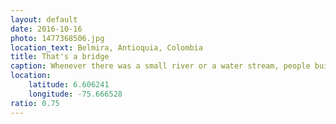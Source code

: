```yaml
---
layout: default
date: 2016-10-16
photo: 1477368506.jpg
location_text: Belmira, Antioquia, Colombia
title: That's a bridge
caption: Whenever there was a small river or a water stream, people built a bridge as big and gorgeous as this one! jajaja (laugh in spanish)
location:
    latitude: 6.606241
    longitude: -75.666528
ratio: 0.75
---
```

